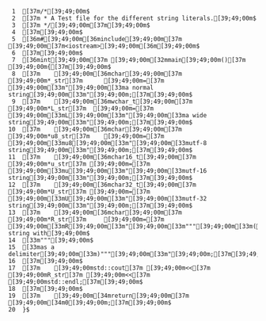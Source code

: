      1	[37m/*[39;49;00m$
     2	[37m * A Test file for the different string literals.[39;49;00m$
     3	[37m */[39;49;00m[37m[39;49;00m$
     4	[37m[39;49;00m$
     5	[36m#[39;49;00m[36minclude[39;49;00m[37m [39;49;00m[37m<iostream>[39;49;00m[36m[39;49;00m$
     6	[37m[39;49;00m$
     7	[36mint[39;49;00m[37m [39;49;00m[32mmain[39;49;00m()[37m [39;49;00m{[37m[39;49;00m$
     8	[37m    [39;49;00m[36mchar[39;49;00m[37m [39;49;00m*_str[37m      [39;49;00m=[37m [39;49;00m[33m"[39;49;00m[33ma normal string[39;49;00m[33m"[39;49;00m;[37m[39;49;00m$
     9	[37m    [39;49;00m[36mwchar_t[39;49;00m[37m [39;49;00m*L_str[37m  [39;49;00m=[37m [39;49;00m[33mL[39;49;00m[33m"[39;49;00m[33ma wide string[39;49;00m[33m"[39;49;00m;[37m[39;49;00m$
    10	[37m    [39;49;00m[36mchar[39;49;00m[37m [39;49;00m*u8_str[37m    [39;49;00m=[37m [39;49;00m[33mu8[39;49;00m[33m"[39;49;00m[33mutf-8 string[39;49;00m[33m"[39;49;00m;[37m[39;49;00m$
    11	[37m    [39;49;00m[36mchar16_t[39;49;00m[37m [39;49;00m*u_str[37m [39;49;00m=[37m [39;49;00m[33mu[39;49;00m[33m"[39;49;00m[33mutf-16 string[39;49;00m[33m"[39;49;00m;[37m[39;49;00m$
    12	[37m    [39;49;00m[36mchar32_t[39;49;00m[37m [39;49;00m*U_str[37m [39;49;00m=[37m [39;49;00m[33mU[39;49;00m[33m"[39;49;00m[33mutf-32 string[39;49;00m[33m"[39;49;00m;[37m[39;49;00m$
    13	[37m    [39;49;00m[36mchar[39;49;00m[37m [39;49;00m*R_str[37m     [39;49;00m=[37m [39;49;00m[33mR[39;49;00m[33m"[39;49;00m[33m"""[39;49;00m[33m([39;49;00m[33mraw string with[39;49;00m$
    14	[33m"""[39;49;00m$
    15	[33mas a delimiter[39;49;00m[33m)"""[39;49;00m[33m"[39;49;00m;[37m[39;49;00m$
    16	[37m[39;49;00m$
    17	[37m    [39;49;00mstd::cout[37m [39;49;00m<<[37m [39;49;00mR_str[37m [39;49;00m<<[37m [39;49;00mstd::endl;[37m[39;49;00m$
    18	[37m[39;49;00m$
    19	[37m    [39;49;00m[34mreturn[39;49;00m[37m [39;49;00m[34m0[39;49;00m;[37m[39;49;00m$
    20	}$
